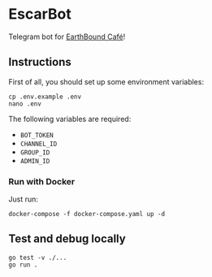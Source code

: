 # EscarBot
Telegram bot for [EarthBound Café](https://linktr.ee/earthboundcafe)!

## Instructions

First of all, you should set up some environment variables:
```
cp .env.example .env
nano .env
```

The following variables are required:
* `BOT_TOKEN`
* `CHANNEL_ID`
* `GROUP_ID`
* `ADMIN_ID`

### Run with Docker
Just run:
```
docker-compose -f docker-compose.yaml up -d
```

## Test and debug locally
```
go test -v ./...
go run .
```
